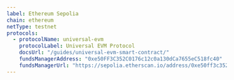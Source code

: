```yaml
---
label: Ethereum Sepolia
chain: ethereum
netType: testnet
protocols:
  - protocolName: universal-evm
    protocolLabel: Universal EVM Protocol
    docsUrl: "/guides/universal-evm-smart-contract/"
    fundsManagerAddress: "0xe50FF3C352C0176c12c0a130dCa7655eC518fc40"
    fundsManagerUrl: "https://sepolia.etherscan.io/address/0xe50ff3c352c0176c12c0a130dca7655ec518fc40#writeProxyContract"
---
```

